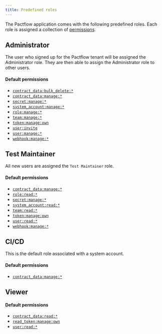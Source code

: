 ```yaml
---
title: Predefined roles
---
```


The Pactflow application comes with the following predefined roles. Each role is assigned a collection of [permissions](./permissions).

## Administrator

The user who signed up for the Pactflow tenant will be assigned the Administrator role. They are then able to assign the Administrator role to other users.

#### Default permissions

* [`contract_data:bulk_delete:*`](./permissions#contract_data-bulk_delete)
* [`contract_data:manage:*`](./permissions#contract_data-manage)
* [`secret:manage:*`](./permissions#secret-manage)
* [`system_account:manage:*`](./permissions#system_account-manage)
* [`role:manage:*`](./permissions#role-manage)
* [`team:manage:*`](./permissions#team-manage)
* [`token:manage:own`](./permissions#token-manage-own)
* [`user:invite`](./permissions#user-invite)
* [`user:manage:*`](./permissions#user-manage)
* [`webhook:manage:*`](./permissions#webhook-manage)

## Test Maintainer

All new users are assigned the `Test Maintainer` role.

#### Default permissions

* [`contract_data:manage:*`](./permissions#contract_data-manage)
* [`role:read:*`](./permissions#role-read)
* [`secret:manage:*`](./permissions#secret-manage)
* [`system_account:read:*`](./permissions#system_account-read)
* [`team:read:*`](./permissions#team-read)
* [`token:manage:own`](./permissions#token:manage:own)
* [`user:read:*`](./permissions#user-read)
* [`webhook:manage:*`](./permissions#webhook-manage)

## CI/CD

This is the default role associated with a system account.

#### Default permissions

* [`contract_data:manage:*`](./permissions#contract_data-manage)

## Viewer

#### Default permissions

* [`contract_data:read:*`](./permissions#contract_data-read)
* [`read_token:manage:own`](./permissions#read_token-manage-own)
* [`user:read:*`](./permissions#user-read)